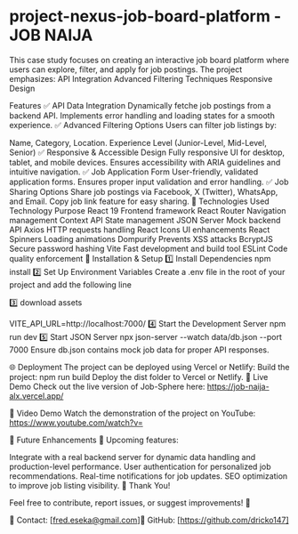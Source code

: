 # project-nexus-job-board-platform - JOB NAIJA
This case study focuses on creating an interactive job board platform where users can explore, filter, and apply for job postings. The project emphasizes:  API Integration Advanced Filtering Techniques Responsive Design

 Features
✅ API Data Integration
Dynamically fetche job postings from a backend API.
Implements error handling and loading states for a smooth experience.
✅ Advanced Filtering Options
Users can filter job listings by:

Name, Category, Location.
Experience Level (Junior-Level, Mid-Level, Senior)
✅ Responsive & Accessible Design
Fully responsive UI for desktop, tablet, and mobile devices.
Ensures accessibility with ARIA guidelines and intuitive navigation.
✅ Job Application Form
User-friendly, validated application forms.
Ensures proper input validation and error handling.
✅ Job Sharing Options
Share job postings via Facebook, X (Twitter), WhatsApp, and Email.
Copy job link feature for easy sharing.
🔧 Technologies Used
Technology	Purpose
React 19	Frontend framework
React Router	Navigation management
Context API	State management
JSON Server	Mock backend API
Axios	HTTP requests handling
React Icons	UI enhancements
React Spinners	Loading animations
Dompurify	Prevents XSS attacks
BcryptJS	Secure password hashing
Vite	Fast development and build tool
ESLint	Code quality enforcement
🚀 Installation & Setup
1️⃣ Install Dependencies
npm install
2️⃣ Set Up Environment Variables
Create a .env file in the root of your project and add the following line

3️⃣ download assets

VITE_API_URL=http://localhost:7000/
4️⃣ Start the Development Server
npm run dev
5️⃣ Start JSON Server
npx json-server --watch data/db.json --port 7000
Ensure db.json contains mock job data for proper API responses.

🌐 Deployment
The project can be deployed using Vercel or Netlify:
Build the project:
npm run build
Deploy the dist folder to Vercel or Netlify.
🔗 Live Demo
Check out the live version of Job-Sphere here:
https://job-naija-alx.vercel.app/

🎥 Video Demo
Watch the demonstration of the project on YouTube:
https://www.youtube.com/watch?v=

🔮 Future Enhancements
🚀 Upcoming features:

Integrate with a real backend server for dynamic data handling and production-level performance.
User authentication for personalized job recommendations.
Real-time notifications for job updates.
SEO optimization to improve job listing visibility.
🎉 Thank You!

Feel free to contribute, report issues, or suggest improvements! 🚀

📧 Contact: [fred.eseka@gmail.com]🔗 GitHub: [https://github.com/dricko147]